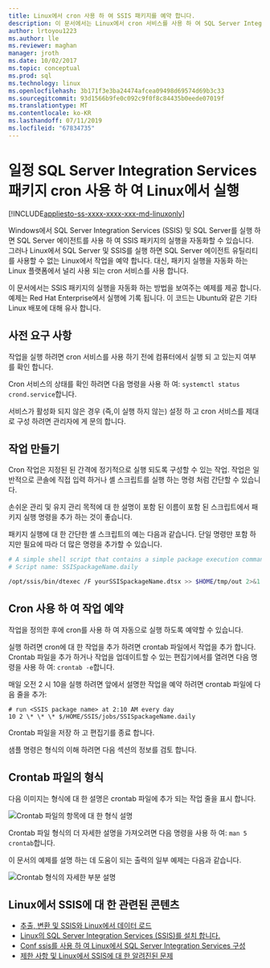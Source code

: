 ```yaml
---
title: Linux에서 cron 사용 하 여 SSIS 패키지를 예약 합니다.
description: 이 문서에서는 Linux에서 cron 서비스를 사용 하 여 SQL Server Integration Services (SSIS) 패키지를 예약 하는 방법을 설명 합니다.
author: lrtoyou1223
ms.author: lle
ms.reviewer: maghan
manager: jroth
ms.date: 10/02/2017
ms.topic: conceptual
ms.prod: sql
ms.technology: linux
ms.openlocfilehash: 3b171f3e3ba24474afcea09498d69574d69b3c33
ms.sourcegitcommit: 93d1566b9fe0c092c9f0f8c84435b0eede07019f
ms.translationtype: MT
ms.contentlocale: ko-KR
ms.lasthandoff: 07/11/2019
ms.locfileid: "67834735"
---
```

# <a name="schedule-sql-server-integration-services-package-execution-on-linux-with-cron"></a>일정 SQL Server Integration Services 패키지 cron 사용 하 여 Linux에서 실행

[!INCLUDE[appliesto-ss-xxxx-xxxx-xxx-md-linuxonly](../includes/appliesto-ss-xxxx-xxxx-xxx-md-linuxonly.md)]

Windows에서 SQL Server Integration Services (SSIS) 및 SQL Server를 실행 하면 SQL Server 에이전트를 사용 하 여 SSIS 패키지의 실행을 자동화할 수 있습니다. 그러나 Linux에서 SQL Server 및 SSIS를 실행 하면 SQL Server 에이전트 유틸리티를 사용할 수 없는 Linux에서 작업을 예약 합니다. 대신, 패키지 실행을 자동화 하는 Linux 플랫폼에서 널리 사용 되는 cron 서비스를 사용 합니다.

이 문서에서는 SSIS 패키지의 실행을 자동화 하는 방법을 보여주는 예제를 제공 합니다. 예제는 Red Hat Enterprise에서 실행에 기록 됩니다. 이 코드는 Ubuntu와 같은 기타 Linux 배포에 대해 유사 합니다.

## <a name="prerequisites"></a>사전 요구 사항

작업을 실행 하려면 cron 서비스를 사용 하기 전에 컴퓨터에서 실행 되 고 있는지 여부를 확인 합니다.

Cron 서비스의 상태를 확인 하려면 다음 명령을 사용 하 여: `systemctl status crond.service`합니다.

서비스가 활성화 되지 않은 경우 (즉,이 실행 하지 않는) 설정 하 고 cron 서비스를 제대로 구성 하려면 관리자에 게 문의 합니다.

## <a name="create-jobs"></a>작업 만들기

Cron 작업은 지정된 된 간격에 정기적으로 실행 되도록 구성할 수 있는 작업. 작업은 일반적으로 콘솔에 직접 입력 하거나 셸 스크립트를 실행 하는 명령 처럼 간단할 수 있습니다.

손쉬운 관리 및 유지 관리 목적에 대 한 설명이 포함 된 이름이 포함 된 스크립트에서 패키지 실행 명령을 추가 하는 것이 좋습니다.

패키지 실행에 대 한 간단한 셸 스크립트의 예는 다음과 같습니다. 단일 명령만 포함 하지만 필요에 따라 더 많은 명령을 추가할 수 있습니다.

```bash
# A simple shell script that contains a simple package execution command
# Script name: SSISpackageName.daily

/opt/ssis/bin/dtexec /F yourSSISpackageName.dtsx >> $HOME/tmp/out 2>&1
```

## <a name="schedule-jobs-with-the-cron-service"></a>Cron 사용 하 여 작업 예약

작업을 정의한 후에 cron를 사용 하 여 자동으로 실행 하도록 예약할 수 있습니다.

실행 하려면 cron에 대 한 작업을 추가 하려면 crontab 파일에서 작업을 추가 합니다. Crontab 파일을 추가 하거나 작업을 업데이트할 수 있는 편집기에서를 열려면 다음 명령을 사용 하 여: `crontab -e`합니다.

매일 오전 2 시 10을 실행 하려면 앞에서 설명한 작업을 예약 하려면 crontab 파일에 다음 줄을 추가:

```
# run <SSIS package name> at 2:10 AM every day
10 2 \* \* \* $/HOME/SSIS/jobs/SSISpackageName.daily
```

Crontab 파일을 저장 하 고 편집기를 종료 합니다.

샘플 명령은 형식의 이해 하려면 다음 섹션의 정보를 검토 합니다.
 
## <a name="format-of-a-crontab-file"></a>Crontab 파일의 형식

다음 이미지는 형식에 대 한 설명은 crontab 파일에 추가 되는 작업 줄을 표시 합니다.

![Crontab 파일의 항목에 대 한 형식 설명](media/sql-server-linux-schedule-ssis-packages/ssis-linux-cron-job-definition.png)

Crontab 파일 형식의 더 자세한 설명을 가져오려면 다음 명령을 사용 하 여: `man 5 crontab`합니다.

이 문서의 예제를 설명 하는 데 도움이 되는 출력의 일부 예제는 다음과 같습니다.

![Crontab 형식의 자세한 부분 설명](media/sql-server-linux-schedule-ssis-packages/ssis-linux-cron-crontab-format.png)

## <a name="related-content-about-ssis-on-linux"></a>Linux에서 SSIS에 대 한 관련된 콘텐츠
-   [추출, 변환 및 SSIS와 Linux에서 데이터 로드](sql-server-linux-migrate-ssis.md)
-   [Linux의 SQL Server Integration Services (SSIS)를 설치 합니다.](sql-server-linux-setup-ssis.md)
-   [Conf ssis를 사용 하 여 Linux에서 SQL Server Integration Services 구성](sql-server-linux-configure-ssis.md)
-   [제한 사항 및 Linux에서 SSIS에 대 한 알려진된 문제](sql-server-linux-ssis-known-issues.md)
